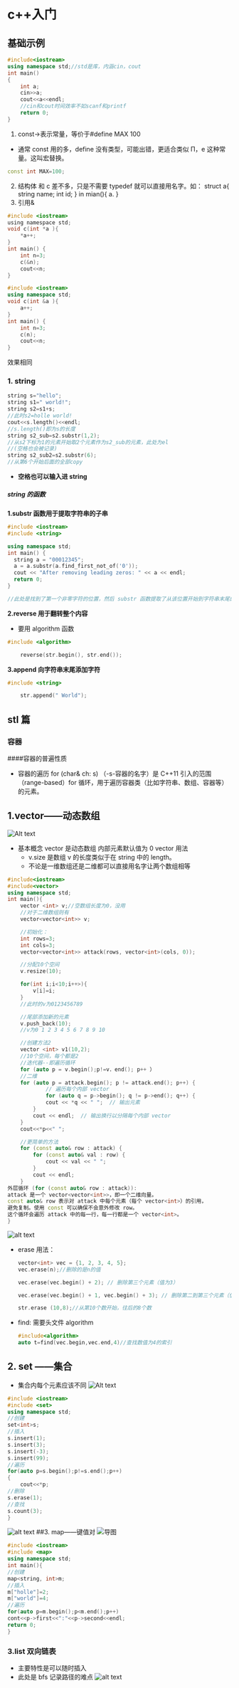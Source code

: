 # c++入门

## 基础示例

```c++
#include<iostream>
using namespace std;//std是库，内涵cin，cout
int main()
{
    int a;
    cin>>a;
    cout<<a<<endl;
    //cin和cout时间效率不如scanf和printf
    return 0;
}
```

1. const->表示常量，等价于#define MAX 100

- 通常 const 用的多，define 没有类型，可能出错，更适合类似 Π，e 这种常量。这叫宏替换。

```c++
const int MAX=100;
```

2. 结构体
   和 c 差不多，只是不需要 typedef 就可以直接用名字。如：
   struct a{
   string name;
   int id;
   }
   in mian(){
   a.
   }
3. 引用&

```c
#include <iostream>
using namespace std;
void c(int *a ){
	*a++;
}
int main() {
	int n=3;
	c(&n);
	cout<<n;
}

```

```c++
#include <iostream>
using namespace std;
void c(int &a ){
	a++;
}
int main() {
	int n=3;
	c(n);
	cout<<n;
}

```

效果相同

### 1. string

```c++
string s="hello";
string s1=" world!";
string s2=s1+s;
//此时s2=holle world!
cout<<s.length()<<endl;
//s.length()即为s的长度
string s2_sub=s2.substr(1,2);
//从s2下标为1的元素开始取2个元素作为s2_sub的元素，此处为el
//(空格也会被记录)
string s2_sub2=s2.substr(6);
//从第6个开始后面的全部copy

```

- **空格也可以输入进 string**

##### string 的函数

**1.substr 函数用于提取字符串的子串**

```c++
#include <iostream>
#include <string>

using namespace std;
int main() {
  string a = "00012345";
  a = a.substr(a.find_first_not_of('0'));
  cout << "After removing leading zeros: " << a << endl;
  return 0;
}

//此处是找到了第一个非零字符的位置，然后 substr 函数提取了从该位置开始到字符串末尾的子串
```

**2.reverse 用于翻转整个内容**

- 要用 algorithm 函数

```c++
#include <algorithm>

    reverse(str.begin(), str.end());
```

**3.append 向字符串末尾添加字符**

```c++
#include <string>

    str.append(" World");
```

## stl 篇

### 容器

####容器的普遍性质

- 容器的遍历
  for (char& ch: s) （-s-容器的名字）是 C++11 引入的范围（range-based）for 循环，用于遍历容器类（比如字符串、数组、容器等）的元素。

## 1.vector——动态数组

![Alt text](image-1.png)

- 基本概念
  vector 是动态数组
  内部元素默认值为 0
  vector 用法
  - v.size 是数组 v 的长度类似于在 string 中的 length。
  - 不论是一维数组还是二维都可以直接用名字让两个数组相等

```c++
#include<iostream>
#include<vector>
using namespace std;
int main(){
    vector <int> v;//空数组长度为0，没用
    //对于二维数组则有
    vector<vector<int>> v;

    //初始化：
    int rows=3;
	int cols=3;
	vector<vector<int>> attack(rows, vector<int>(cols, 0));

    //分配10个空间
    v.resize(10);

    for(int i;i<10;i++>){
        v[i]=i;
    }
    //此时的v为0123456789

    //尾部添加新的元素
    v.push_back(10);
    //v为0 1 2 3 4 5 6 7 8 9 10

    //创建方法2
    vector <int> v1(10,2);
    //10个空间，每个都是2
    //迭代器--即遍历循环
    for (auto p = v.begin();p!=v．end(); p++ ）
    //二维
    for (auto p = attack.begin(); p != attack.end(); p++) {
        	// 遍历每个内部 vector
        	for (auto q = p->begin(); q != p->end(); q++) {
            cout << *q << " ";  // 输出元素
        }
       	cout << endl;  // 输出换行以分隔每个内部 vector
    }
    cout<<*p<<" ";

    //更简单的方法
    for (const auto& row : attack) {
        for (const auto& val : row) {
            cout << val << " ";
        }
        cout << endl;
    }
外层循环 (for (const auto& row : attack)):
attack 是一个 vector<vector<int>>，即一个二维向量。
const auto& row 表示对 attack 中每个元素（每个 vector<int>）的引用，
避免复制。使用 const 可以确保不会意外修改 row。
这个循环会遍历 attack 中的每一行，每一行都是一个 vector<int>。
}
```

![alt text](image-3.png)

- erase 用法：

  ```c++
  vector<int> vec = {1, 2, 3, 4, 5};
  vec.erase(n);//删除的是n的值

  vec.erase(vec.begin() + 2); // 删除第三个元素（值为3）

  vec.erase(vec.begin() + 1, vec.begin() + 3); // 删除第二到第三个元素（值为2和3）

  str.erase (10,8);//从第10个数开始，往后的8个数
  ```

- find:
  需要头文件 algorithm
  ```c++
  #include<algorithm>
  auto t=find(vec.begin,vec.end,4)//查找数值为4的索引
  ```

## 2. set ——集合

- 集合内每个元素应该不同
  ![Alt text](image.png)

```c++
#include <iostream>
#include <set>
using namespace std;
//创建
set<int>s;
//插入
s.insert(1);
s.insert(3);
s.insert(-3);
s.insert(99);
//遍历
for(auto p=s.begin();p!=s.end();p++)
{
    cout<<*p;
//删除
s.erase(1);
//查找
s.count(3);
}
```

![alt text](image-4.png)
##3. map——键值对
![导图](image-2.png)

```c++
#include <iostream>
#include <map>
using namespace std;
int main(){
//创建
map<string, int>m;
//插入
m["holle"]=2;
m["world"]=4;
//遍历
for(auto p=m.begin();p<m.end();p++)
cont<<p->first<<":"<<p->second<<endl;
return 0;
}
```

### 3.list 双向链表

- 主要特性是可以随时插入
- 此处是 bfs 记录路径的难点
  ![alt text](image-5.png)
